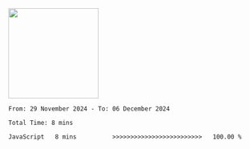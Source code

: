 <img height="180em" src="https://github-readme-stats-eight-theta.vercel.app/api?username=bkundev&show_icons=true&theme=radical&include_all_commits=true&count_private=true"/>
<!--START_SECTION:waka-->

```all_time
From: 29 November 2024 - To: 06 December 2024

Total Time: 8 mins

JavaScript   8 mins          >>>>>>>>>>>>>>>>>>>>>>>>>   100.00 %
```

<!--END_SECTION:waka-->
